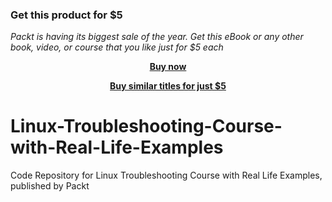 
### Get this product for $5

<i>Packt is having its biggest sale of the year. Get this eBook or any other book, video, or course that you like just for $5 each</i>


<b><p align='center'>[Buy now](https://packt.link/9781838982263)</p></b>


<b><p align='center'>[Buy similar titles for just $5](https://subscription.packtpub.com/search)</p></b>


# Linux-Troubleshooting-Course-with-Real-Life-Examples
Code Repository for Linux Troubleshooting Course with Real Life Examples, published by Packt
